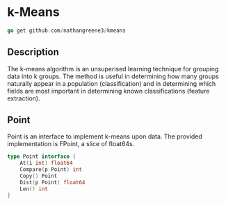 # k-Means

```go
go get github.com/nathangreene3/kmeans
```

## Description

The k-means algorithm is an unsuperised learning technique for grouping data into k groups. The method is useful in determining how many groups naturally appear in a population (classification) and in determining which fields are most important in determining known classifications (feature extraction).

## Point

Point is an interface to implement k-means upon data. The provided implementation is FPoint, a slice of float64s.

```go
type Point interface {
    At(i int) float64
    Compare(p Point) int
    Copy() Point
    Dist(p Point) float64
    Len() int
}
```

